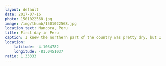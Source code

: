 ```yaml
---
layout: default
date: 2017-07-16
photo: 1501022568.jpg
image: /img/thumb/1501022568.jpg
location_text: Mancora, Peru
title: First day in Peru
caption: I knew the northern part of the country was pretty dry, but I did not imagine such a desertic place. The entire region looks like a western movie. Other than that, the town Mancora is a pretty sweet surf spot and a party town, a bit like Montañita in Ecuador... but less good! =]
location:
    latitude: -4.1034782
    longitude: -81.0451037
ratio: 1.33333
---
```


